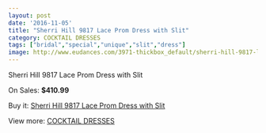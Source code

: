 ```yaml
---
layout: post
date: '2016-11-05'
title: "Sherri Hill 9817 Lace Prom Dress with Slit"
category: COCKTAIL DRESSES
tags: ["bridal","special","unique","slit","dress"]
image: http://www.eudances.com/3971-thickbox_default/sherri-hill-9817-lace-prom-dress-with-slit.jpg
---
```

Sherri Hill 9817 Lace Prom Dress with Slit

On Sales: **$410.99**
<a href="https://www.eudances.com/en/cocktail-dresses/1327-sherri-hill-9817-lace-prom-dress-with-slit.html"><amp-img layout="responsive" width="600" height="600" src="//www.eudances.com/3971-thickbox_default/sherri-hill-9817-lace-prom-dress-with-slit.jpg" alt="Sherri Hill 9817 Lace Prom Dress with Slit 0" /></a>
<a href="https://www.eudances.com/en/cocktail-dresses/1327-sherri-hill-9817-lace-prom-dress-with-slit.html"><amp-img layout="responsive" width="600" height="600" src="//www.eudances.com/3972-thickbox_default/sherri-hill-9817-lace-prom-dress-with-slit.jpg" alt="Sherri Hill 9817 Lace Prom Dress with Slit 1" /></a>
<a href="https://www.eudances.com/en/cocktail-dresses/1327-sherri-hill-9817-lace-prom-dress-with-slit.html"><amp-img layout="responsive" width="600" height="600" src="//www.eudances.com/3973-thickbox_default/sherri-hill-9817-lace-prom-dress-with-slit.jpg" alt="Sherri Hill 9817 Lace Prom Dress with Slit 2" /></a>
<a href="https://www.eudances.com/en/cocktail-dresses/1327-sherri-hill-9817-lace-prom-dress-with-slit.html"><amp-img layout="responsive" width="600" height="600" src="//www.eudances.com/3974-thickbox_default/sherri-hill-9817-lace-prom-dress-with-slit.jpg" alt="Sherri Hill 9817 Lace Prom Dress with Slit 3" /></a>
<a href="https://www.eudances.com/en/cocktail-dresses/1327-sherri-hill-9817-lace-prom-dress-with-slit.html"><amp-img layout="responsive" width="600" height="600" src="//www.eudances.com/3975-thickbox_default/sherri-hill-9817-lace-prom-dress-with-slit.jpg" alt="Sherri Hill 9817 Lace Prom Dress with Slit 4" /></a>
<a href="https://www.eudances.com/en/cocktail-dresses/1327-sherri-hill-9817-lace-prom-dress-with-slit.html"><amp-img layout="responsive" width="600" height="600" src="//www.eudances.com/3976-thickbox_default/sherri-hill-9817-lace-prom-dress-with-slit.jpg" alt="Sherri Hill 9817 Lace Prom Dress with Slit 5" /></a>

Buy it: [Sherri Hill 9817 Lace Prom Dress with Slit](https://www.eudances.com/en/cocktail-dresses/1327-sherri-hill-9817-lace-prom-dress-with-slit.html "Sherri Hill 9817 Lace Prom Dress with Slit")

View more: [COCKTAIL DRESSES](https://www.eudances.com/en/14-cocktail-dresses "COCKTAIL DRESSES")